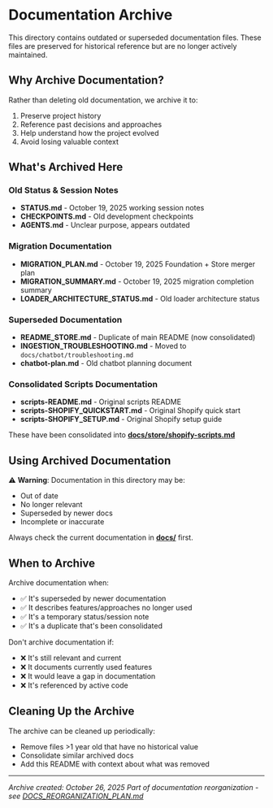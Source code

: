 # Documentation Archive

This directory contains outdated or superseded documentation files. These files are preserved for historical reference but are no longer actively maintained.

## Why Archive Documentation?

Rather than deleting old documentation, we archive it to:
1. Preserve project history
2. Reference past decisions and approaches
3. Help understand how the project evolved
4. Avoid losing valuable context

## What's Archived Here

### Old Status & Session Notes
- **STATUS.md** - October 19, 2025 working session notes
- **CHECKPOINTS.md** - Old development checkpoints
- **AGENTS.md** - Unclear purpose, appears outdated

### Migration Documentation
- **MIGRATION_PLAN.md** - October 19, 2025 Foundation + Store merger plan
- **MIGRATION_SUMMARY.md** - October 19, 2025 migration completion summary
- **LOADER_ARCHITECTURE_STATUS.md** - Old loader architecture status

### Superseded Documentation
- **README_STORE.md** - Duplicate of main README (now consolidated)
- **INGESTION_TROUBLESHOOTING.md** - Moved to `docs/chatbot/troubleshooting.md`
- **chatbot-plan.md** - Old chatbot planning document

### Consolidated Scripts Documentation
- **scripts-README.md** - Original scripts README
- **scripts-SHOPIFY_QUICKSTART.md** - Original Shopify quick start
- **scripts-SHOPIFY_SETUP.md** - Original Shopify setup guide

These have been consolidated into **[docs/store/shopify-scripts.md](../docs/store/shopify-scripts.md)**

## Using Archived Documentation

⚠️ **Warning**: Documentation in this directory may be:
- Out of date
- No longer relevant
- Superseded by newer docs
- Incomplete or inaccurate

Always check the current documentation in **[docs/](../docs/)** first.

## When to Archive

Archive documentation when:
- ✅ It's superseded by newer documentation
- ✅ It describes features/approaches no longer used
- ✅ It's a temporary status/session note
- ✅ It's a duplicate that's been consolidated

Don't archive documentation if:
- ❌ It's still relevant and current
- ❌ It documents currently used features
- ❌ It would leave a gap in documentation
- ❌ It's referenced by active code

## Cleaning Up the Archive

The archive can be cleaned up periodically:
- Remove files >1 year old that have no historical value
- Consolidate similar archived docs
- Add this README with context about what was removed

---

*Archive created: October 26, 2025*
*Part of documentation reorganization - see [DOCS_REORGANIZATION_PLAN.md](../DOCS_REORGANIZATION_PLAN.md)*
